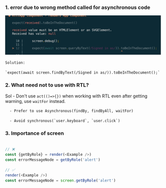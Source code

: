 ### 1. error due to wrong method called for asynchronous code
  <img src="error1.png" alt="error1" />
    
    Solution: 

    `expect(await screen.findByText(/Signed in as/)).toBeInTheDocument();`

### 2. What need not to use with RTL?

  Sol - Don't use `act(()=>{})` when working with RTL even after getting warning, use `waitFor` instead.   
      
      - Prefer to use Asynchronous(findBy, findByAll, waitFor)

      - Avoid synchronous(`user.keyboard`, `user.click`) 

### 3. Importance of screen

```js

// ❌
const {getByRole} = render(<Example />)
const errorMessageNode = getByRole('alert')

// ✅
render(<Example />)
const errorMessageNode = screen.getByRole('alert')

```
